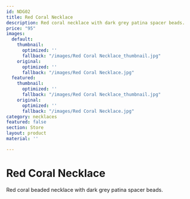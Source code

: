 ```yaml
---
id: NDG02
title: Red Coral Necklace
description: Red coral necklace with dark grey patina spacer beads.
price: "95"
images:
  default:
    thumbnail:
      optimized: ''
      fallback: "/images/Red Coral Necklace_thumbnail.jpg"
    original:
      optimized: ''
      fallback: "/images/Red Coral Necklace.jpg"
  featured:
    thumbnail:
      optimized: ''
      fallback: "/images/Red Coral Necklace_thumbnail.jpg"
    original:
      optimized: ''
      fallback: "/images/Red Coral Necklace.jpg"
category: necklaces
featured: false
section: Store
layout: product
material: ''

---
```

# Red Coral Necklace

Red coral beaded necklace with dark grey patina spacer beads.